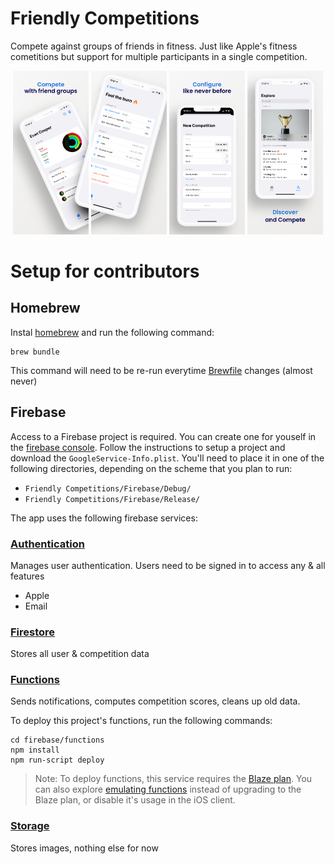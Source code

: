 # Friendly Competitions

Compete against groups of friends in fitness. Just like Apple's fitness cometitions but support for multiple participants in a single competition.

 <p align="center">
    <img alt="sc1" src="fastlane/screenshots/en-CA/iPhone 11 Pro Max 1.png" width="24%">
    <img alt="sc2" src="fastlane/screenshots/en-CA/iPhone 11 Pro Max 2.png" width="24%">
    <img alt="sc3" src="fastlane/screenshots/en-CA/iPhone 11 Pro Max 3.png" width="24%">
    <img alt="sc3" src="fastlane/screenshots/en-CA/iPhone 11 Pro Max 4.png" width="24%">
</p>

# Setup for contributors
## Homebrew
Instal [homebrew](https://brew.sh) and run the following command:
```shell
brew bundle
```
This command will need to be re-run everytime [Brewfile](Brewfile) changes (almost never)

## Firebase
Access to a Firebase project is required. You can create one for youself in the [firebase console](https://console.firebase.google.com). Follow the instructions to setup a project and download the `GoogleService-Info.plist`. You'll need to place it in one of the following directories, depending on the scheme that you plan to run:
- `Friendly Competitions/Firebase/Debug/`
- `Friendly Competitions/Firebase/Release/`

The app uses the following firebase services:

### [Authentication](https://firebase.google.com/docs/auth)
Manages user authentication. Users need to be signed in to access any & all features
- Apple
- Email

### [Firestore](https://firebase.google.com/docs/firestore)
Stores all user & competition data

### [Functions](https://firebase.google.com/docs/functions)
Sends notifications, computes competition scores, cleans up old data. 

To deploy this project's functions, run the following commands:
```
cd firebase/functions
npm install
npm run-script deploy
```
> Note: To deploy functions, this service requires the [Blaze plan](https://firebase.google.com/pricing). You can also explore [emulating functions](https://firebase.google.com/docs/functions/get-started#emulate-execution-of-your-functions) instead of upgrading to the Blaze plan, or disable it's usage in the iOS client.

### [Storage](https://firebase.google.com/docs/storage)
Stores images, nothing else for now